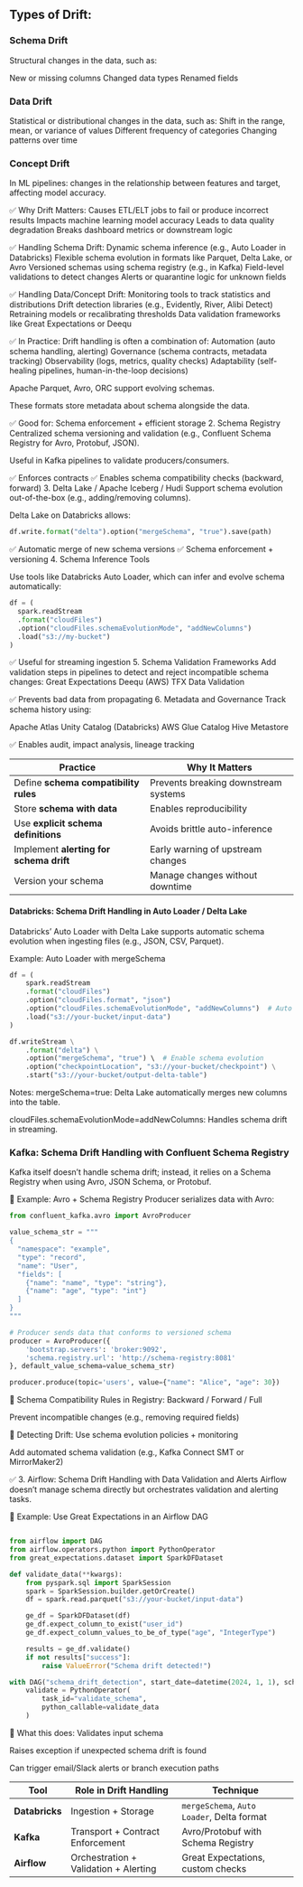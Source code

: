 ## Types of Drift:
### Schema Drift
Structural changes in the data, such as:

New or missing columns
Changed data types
Renamed fields

### Data Drift
Statistical or distributional changes in the data, such as:
Shift in the range, mean, or variance of values
Different frequency of categories
Changing patterns over time

### Concept Drift
In ML pipelines: changes in the relationship between features and target, affecting model accuracy.

✅ Why Drift Matters:
Causes ETL/ELT jobs to fail or produce incorrect results
Impacts machine learning model accuracy
Leads to data quality degradation
Breaks dashboard metrics or downstream logic

✅ Handling Schema Drift:
Dynamic schema inference (e.g., Auto Loader in Databricks)
Flexible schema evolution in formats like Parquet, Delta Lake, or Avro
Versioned schemas using schema registry (e.g., in Kafka)
Field-level validations to detect changes
Alerts or quarantine logic for unknown fields

✅ Handling Data/Concept Drift:
Monitoring tools to track statistics and distributions
Drift detection libraries (e.g., Evidently, River, Alibi Detect)
Retraining models or recalibrating thresholds
Data validation frameworks like Great Expectations or Deequ

✅ In Practice:
Drift handling is often a combination of:
Automation (auto schema handling, alerting)
Governance (schema contracts, metadata tracking)
Observability (logs, metrics, quality checks)
Adaptability (self-healing pipelines, human-in-the-loop decisions)

Apache Parquet, Avro, ORC support evolving schemas.

These formats store metadata about schema alongside the data.
 
✅ Good for: Schema enforcement + efficient storage
2. Schema Registry
Centralized schema versioning and validation (e.g., Confluent Schema Registry for Avro, Protobuf, JSON).

Useful in Kafka pipelines to validate producers/consumers.
 
✅ Enforces contracts
✅ Enables schema compatibility checks (backward, forward)
3. Delta Lake / Apache Iceberg / Hudi
Support schema evolution out-of-the-box (e.g., adding/removing columns).

Delta Lake on Databricks allows:

```python
df.write.format("delta").option("mergeSchema", "true").save(path)
```
✅ Automatic merge of new schema versions
✅ Schema enforcement + versioning
4. Schema Inference Tools

Use tools like Databricks Auto Loader, which can infer and evolve schema automatically:

```python
df = (
  spark.readStream
  .format("cloudFiles")
  .option("cloudFiles.schemaEvolutionMode", "addNewColumns")
  .load("s3://my-bucket")
)
```
✅ Useful for streaming ingestion
5. Schema Validation Frameworks
Add validation steps in pipelines to detect and reject incompatible schema changes:
Great Expectations
Deequ (AWS)
TFX Data Validation

✅ Prevents bad data from propagating
6. Metadata and Governance
Track schema history using:

Apache Atlas
Unity Catalog (Databricks)
AWS Glue Catalog
Hive Metastore

 
✅ Enables audit, impact analysis, lineage tracking


| Practice                                | Why It Matters                       |
| --------------------------------------- | ------------------------------------ |
| Define **schema compatibility rules**   | Prevents breaking downstream systems |
| Store **schema with data**              | Enables reproducibility              |
| Use **explicit schema definitions**     | Avoids brittle auto-inference        |
| Implement **alerting for schema drift** | Early warning of upstream changes    |
| Version your schema                     | Manage changes without downtime      |


#### Databricks: Schema Drift Handling in Auto Loader / Delta Lake
Databricks’ Auto Loader with Delta Lake supports automatic schema evolution when ingesting files (e.g., JSON, CSV, Parquet).

Example: Auto Loader with mergeSchema
```python
df = (
    spark.readStream
    .format("cloudFiles")
    .option("cloudFiles.format", "json")
    .option("cloudFiles.schemaEvolutionMode", "addNewColumns")  # Auto handle new fields
    .load("s3://your-bucket/input-data")
)

df.writeStream \
    .format("delta") \
    .option("mergeSchema", "true") \  # Enable schema evolution
    .option("checkpointLocation", "s3://your-bucket/checkpoint") \
    .start("s3://your-bucket/output-delta-table")
```
Notes:
mergeSchema=true: Delta Lake automatically merges new columns into the table.

cloudFiles.schemaEvolutionMode=addNewColumns: Handles schema drift in streaming.

### Kafka: Schema Drift Handling with Confluent Schema Registry
Kafka itself doesn’t handle schema drift; instead, it relies on a Schema Registry when using Avro, JSON Schema, or Protobuf.

🔹 Example: Avro + Schema Registry
Producer serializes data with Avro:

```python
from confluent_kafka.avro import AvroProducer

value_schema_str = """
{
  "namespace": "example",
  "type": "record",
  "name": "User",
  "fields": [
    {"name": "name", "type": "string"},
    {"name": "age", "type": "int"}
  ]
}
"""

# Producer sends data that conforms to versioned schema
producer = AvroProducer({
    'bootstrap.servers': 'broker:9092',
    'schema.registry.url': 'http://schema-registry:8081'
}, default_value_schema=value_schema_str)

producer.produce(topic='users', value={"name": "Alice", "age": 30})
```
🔹 Schema Compatibility Rules in Registry:
Backward / Forward / Full

Prevent incompatible changes (e.g., removing required fields)

🔹 Detecting Drift:
Use schema evolution policies + monitoring

Add automated schema validation (e.g., Kafka Connect SMT or MirrorMaker2)

✅ 3. Airflow: Schema Drift Handling with Data Validation and Alerts
Airflow doesn’t manage schema directly but orchestrates validation and alerting tasks.

🔹 Example: Use Great Expectations in an Airflow DAG
```python

from airflow import DAG
from airflow.operators.python import PythonOperator
from great_expectations.dataset import SparkDFDataset

def validate_data(**kwargs):
    from pyspark.sql import SparkSession
    spark = SparkSession.builder.getOrCreate()
    df = spark.read.parquet("s3://your-bucket/input-data")

    ge_df = SparkDFDataset(df)
    ge_df.expect_column_to_exist("user_id")
    ge_df.expect_column_values_to_be_of_type("age", "IntegerType")

    results = ge_df.validate()
    if not results["success"]:
        raise ValueError("Schema drift detected!")

with DAG("schema_drift_detection", start_date=datetime(2024, 1, 1), schedule_interval="@daily") as dag:
    validate = PythonOperator(
        task_id="validate_schema",
        python_callable=validate_data
    )
```
🔹 What this does:
Validates input schema

Raises exception if unexpected schema drift is found

Can trigger email/Slack alerts or branch execution paths

| Tool           | Role in Drift Handling                | Technique                                  |
| -------------- | ------------------------------------- | ------------------------------------------ |
| **Databricks** | Ingestion + Storage                   | `mergeSchema`, `Auto Loader`, Delta format |
| **Kafka**      | Transport + Contract Enforcement      | Avro/Protobuf with Schema Registry         |
| **Airflow**    | Orchestration + Validation + Alerting | Great Expectations, custom checks          |

